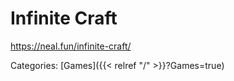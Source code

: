 # Infinite Craft

https://neal.fun/infinite-craft/

Categories: [Games]({{< relref "/" >}}?Games=true)